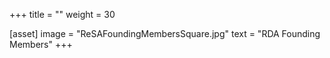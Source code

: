 +++
title = ""
weight = 30

[asset]
  image = "ReSAFoundingMembersSquare.jpg"
  text = "RDA Founding Members"
+++
